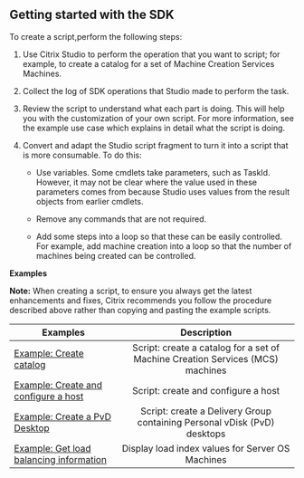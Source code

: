 ## Getting started with the SDK

To create a script,perform the following steps:

1.  Use Citrix Studio to perform the operation that you want to script; for example, to
    create a catalog for a set of Machine Creation Services Machines.

2.  Collect the log of SDK operations that Studio made to perform
    the task.

3.  Review the script to understand what each part is doing. This will
    help you with the customization of your own script. For more
    information, see the example use case which explains in detail what
    the script is doing.

4.  Convert and adapt the Studio script fragment to turn it into a
    script that is more consumable. To do this:

    -   Use variables. Some cmdlets take parameters, such as TaskId.
        However, it may not be clear where the value used in these
        parameters comes from because Studio uses values from the result
        objects from earlier cmdlets.

    -   Remove any commands that are not required.

    -   Add some steps into a loop so that these can be
        easily controlled. For example, add machine creation into a loop
        so that the number of machines being created can be controlled.

**Examples**

**Note:** When creating a script, to ensure you always get the latest enhancements and fixes,
Citrix recommends you follow the procedure described above rather than
copying and pasting the example scripts.

| Examples                                |                                   Description                                  |
|-----------------------------------------|:------------------------------------------------------------------------------:|
| [Example: Create catalog](./example1)   | Script: create a catalog for a set of Machine Creation Services (MCS) machines |
| [Example: Create and configure a host](./example2)| Script: create and configure a host                                            |
| [Example: Create a PvD Desktop](./example3)| Script: create a Delivery Group containing Personal vDisk (PvD) desktops       |
| [Example: Get load balancing information ](./example4)| Display load index values for Server OS Machines                               |
